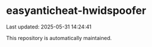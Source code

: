 # easyanticheat-hwidspoofer

Last updated: 2025-05-31 14:24:41

This repository is automatically maintained.
